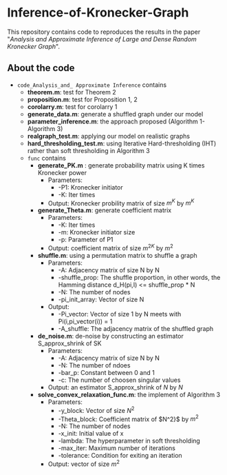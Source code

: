 # Inference-of-Kronecker-Graph
This repository contains code to reproduces the results in the paper "*Analysis and Approximate Inference of
Large and Dense Random Kronecker Graph*".
## About the code
* `code_Analysis_and_ Approximate Inference` contains 
  * **theorem.m**: test for Theorem 2
  * **proposition.m**: test for Proposition 1, 2
  * **corolarry.m**: test for corolarry 1
  * **generate_data.m**: generate a shuffled graph under our model
  * **parameter_inference.m**: the approach proposed (Algorithm 1- Algorithm 3)
  * **realgraph_test.m**: applying our model on realistic graphs
  * **hard_thresholding_test.m**: using Iterative Hard-thresholding (IHT) rather than soft thresholding in Algorithm 3
  * `func` contains 
    * **generate_PK.m** : generate probability matrix using K times Kronecker power
      * Parameters:
        * -P1: Kronecker initiator
        * -K: Iter times
      * Output: Kronecker probility matrix of size $m^K$ by $m^K$
    * **generate_Theta.m**: generate coefficient matrix
      * Parameters: 
        * -K: Iter times
        * -m: Kronecker initiator size
        * -p: Parameter of P1
      * Output: coefficient matrix of size $m^{2K}$ by $m^2$ 
    * **shuffle.m**: using a permutation matrix to shuffle a graph
      * Parameters: 
          * -A: Adjacency matrix of size N by N
          * -shuffle_prop: The shuffle proportion, in other words, the Hamming distance d_H(pi,I) <= shuffle_prop * N
          * -N: The number of nodes
          * -pi_init_array: Vector of size N
       * Output:
          * -Pi_vector: Vector of size $1$ by N meets with Pi(i,pi_vector(i)) = $1$
          * -A_shuffle: The adjacency matrix of the shuffled graph
     * **de_noise.m**: de-noise by constructing an estimator S_approx_shrink of SK
       * Parameters:
         * -A:  Adjacency matrix of size N by N
         * -N: The number of ndoes
         * -bar_p: Constant between 0 and 1
         * -c: The number of choosen singular values
       * Output: an estimator S_approx_shrink of $N$ by $N$
     * **solve_convex_relaxation_func.m**: the implement of Algorithm 3
        * Parameters: 
          * -y_block: Vector of size $N^2$
          * -Theta_block: Coefficient matrix of $N^2}$ by $m^2$
          * -N: The number of nodes
          * -x_init: Initial value of x
          * -lambda: The hyperparameter in soft thresholding
          * -max_iter: Maximum number of iterations
          * -tolerance: Condition for exiting an iteration
        * Output: vector of size $m^2$
